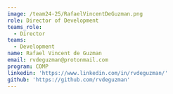 ```yaml
---
image: /team24-25/RafaelVincentDeGuzman.png
role: Director of Development
teams_role:
  - Director
teams:
  - Development
name: Rafael Vincent de Guzman
email: rvdeguzman@protonmail.com
program: COMP
linkedin: 'https://www.linkedin.com/in/rvdeguzman/'
github: 'https://github.com/rvdeguzman'
---
```



